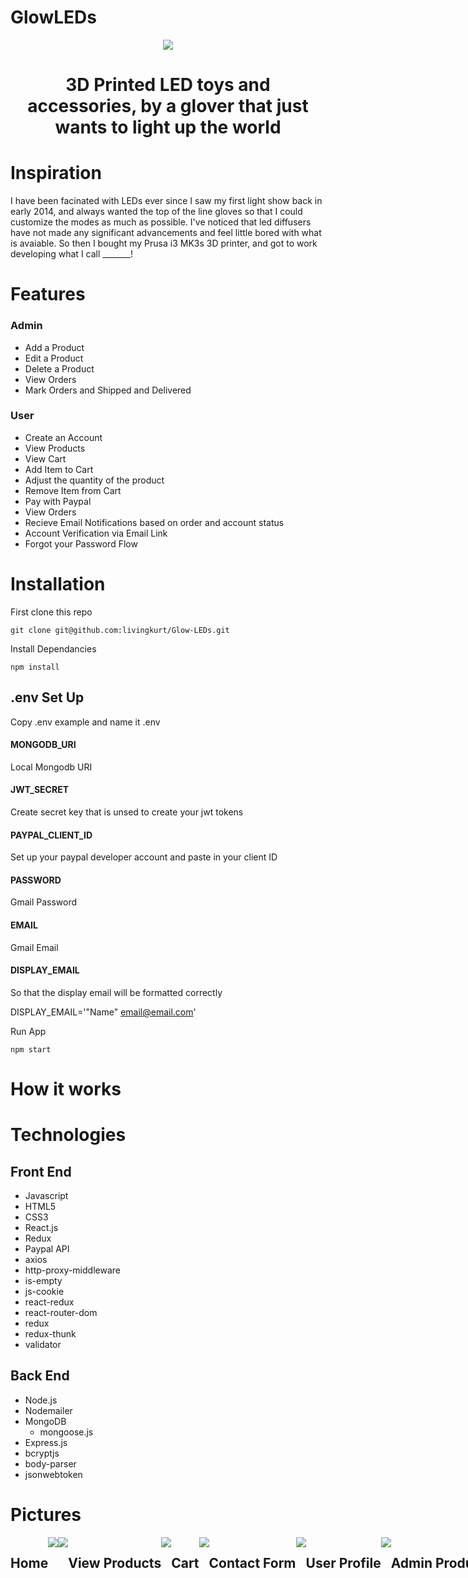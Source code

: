 # GlowLEDs

<p align="center">
  <img style="text-align: center;" src="./client/public/images/optimized_images/logo_images/glow_logo_optimized.png">
  <h1 style="text-align: center;">3D Printed LED toys and accessories, by a glover that just wants to light up the world</h1>
</p>


# Inspiration

I have been facinated with LEDs ever since I saw my first light show back in early 2014, and always wanted the top of the line gloves so that I could customize the modes as much as possible. I've noticed that led diffusers have not made any significant advancements and feel little bored with what is avaiable. So then I bought my Prusa i3 MK3s 3D printer, and got to work developing what I call _______!

# Features

### Admin
- Add a Product
- Edit a Product
- Delete a Product
- View Orders
- Mark Orders and Shipped and Delivered
### User
- Create an Account
- View Products
- View Cart
- Add Item to Cart
- Adjust the quantity of the product
- Remove Item from Cart
- Pay with Paypal
- View Orders
- Recieve Email Notifications based on order and account status
- Account Verification via Email Link
- Forgot your Password Flow


# Installation

First clone this repo

```shell
git clone git@github.com:livingkurt/Glow-LEDs.git
```

Install Dependancies

```shell
npm install
```

## .env Set Up

Copy .env example and name it .env

#### MONGODB_URI

Local Mongodb URI

#### JWT_SECRET

Create secret key that is unsed to create your jwt tokens

#### PAYPAL_CLIENT_ID

Set up your paypal developer account and paste in your client ID

#### PASSWORD

Gmail Password

#### EMAIL

Gmail Email

#### DISPLAY_EMAIL

So that the display email will be formatted correctly

DISPLAY_EMAIL='"Name" <email@email.com>'


Run App

```shell
npm start
```

# How it works

# Technologies

## Front End

- Javascript
- HTML5
- CSS3
- React.js
- Redux
- Paypal API
- axios
- http-proxy-middleware
- is-empty
- js-cookie
- react-redux
- react-router-dom
- redux
- redux-thunk
- validator


## Back End

- Node.js
- Nodemailer
- MongoDB
  - mongoose.js
- Express.js
- bcryptjs
- body-parser
- jsonwebtoken


# Pictures

<div align="center" style="display:flex; flex-wrap: wrap; width:1500px;">
  <h2>Home</h2>
  <img style="text-align: center;" src="client/public/images/optimized_images/readme_images/home_top_optimized.png">
  <img style="text-align: center;" src="client/public/images/optimized_images/readme_images/home_bottom_optimized.png">
  <h2>View Products</h2>
  <img style="text-align: center;" src="client/public/images/optimized_images/readme_images/products_optimized.png">
  <h2>Cart</h2>
  <img style="text-align: center;" src="client/public/images/optimized_images/readme_images/cart_optimized.png">
  <h2>Contact Form</h2>
  <img style="text-align: center;" src="client/public/images/optimized_images/readme_images/contact_optimized.png">
  <h2>User Profile</h2>
  <img style="text-align: center;" src="client/public/images/optimized_images/readme_images/profile_optimized.png">
  <h2>Admin Products</h2>
  <img style="text-align: center;" src="client/public/images/optimized_images/readme_images/admin_products_optimized.png">
  <h2>Admin Orders</h2>
  <img style="text-align: center;" src="client/public/images/optimized_images/readme_images/admin_orders_optimized.png">
</div>
